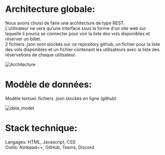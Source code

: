 # Architecture globale:
Nous avons choisi de faire une architecture de type REST.<br>
L'utilisateur ne vera qu'une interface sous la forme d'un site web sur laquelle il pourra se connecter pour voir la liste des vols disponibles et réserver un billet.<br>
2 fichiers .json sont stockés sur ce repository github, un fichier pour la liste des vols disponibles et un fichier contenant les utilisateurs avec la liste des réservations de chaque utilisateur.<br>

![Architecture](https://user-images.githubusercontent.com/44286703/100917526-9c24a080-351a-11eb-9b70-052bec924434.png)

# Modèle de données:
Modèle textuel: fichiers .json stockés en ligne (github)

![data_model](https://user-images.githubusercontent.com/44286703/100915909-5ebf1380-3518-11eb-8f4d-b1431246ebdc.png)

# Stack technique:
Langages: HTML, Javascript, CSS<br>
Outils: Notepad++, GitHub, Teams, Discord
